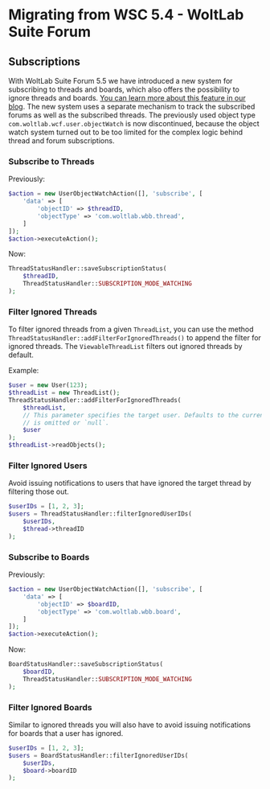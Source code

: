 # Migrating from WSC 5.4 - WoltLab Suite Forum

## Subscriptions

With WoltLab Suite Forum 5.5 we have introduced a new system for subscribing to threads and boards, which also offers the possibility to ignore threads and boards.
[You can learn more about this feature in our blog](https://www.woltlab.com/article/260-new-features-in-woltlab-suite-5-5-revision-of-buttons-and-ignoring-threads/).
The new system uses a separate mechanism to track the subscribed forums as well as the subscribed threads.
The previously used object type `com.woltlab.wcf.user.objectWatch` is now discontinued, because the object watch system turned out to be too limited for the complex logic behind thread and forum subscriptions.

### Subscribe to Threads

Previously:

```php
$action = new UserObjectWatchAction([], 'subscribe', [
    'data' => [
        'objectID' => $threadID,
        'objectType' => 'com.woltlab.wbb.thread',
    ]
]);
$action->executeAction();
```

Now:

```php
ThreadStatusHandler::saveSubscriptionStatus(
    $threadID,
    ThreadStatusHandler::SUBSCRIPTION_MODE_WATCHING
);
```

### Filter Ignored Threads

To filter ignored threads from a given `ThreadList`, you can use the method `ThreadStatusHandler::addFilterForIgnoredThreads()` to append the filter for ignored threads.
The `ViewableThreadList` filters out ignored threads by default.

Example:

```php
$user = new User(123);
$threadList = new ThreadList();
ThreadStatusHandler::addFilterForIgnoredThreads(
    $threadList,
    // This parameter specifies the target user. Defaults to the current user if the parameter
    // is omitted or `null`.
    $user
);
$threadList->readObjects();
```

### Filter Ignored Users

Avoid issuing notifications to users that have ignored the target thread by filtering those out.

```php
$userIDs = [1, 2, 3];
$users = ThreadStatusHandler::filterIgnoredUserIDs(
    $userIDs,
    $thread->threadID
);
```

### Subscribe to Boards

Previously:

```php
$action = new UserObjectWatchAction([], 'subscribe', [
    'data' => [
        'objectID' => $boardID,
        'objectType' => 'com.woltlab.wbb.board',
    ]
]);
$action->executeAction();
```

Now:

```php
BoardStatusHandler::saveSubscriptionStatus(
    $boardID,
    ThreadStatusHandler::SUBSCRIPTION_MODE_WATCHING
);
```

### Filter Ignored Boards

Similar to ignored threads you will also have to avoid issuing notifications for boards that a user has ignored.

```php
$userIDs = [1, 2, 3];
$users = BoardStatusHandler::filterIgnoredUserIDs(
    $userIDs,
    $board->boardID
);
```